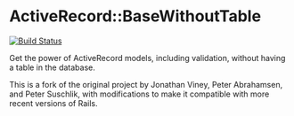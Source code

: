 # ActiveRecord::BaseWithoutTable

[![Build Status](https://travis-ci.org/nulogy/activerecord_base_without_table.svg?branch=master)](https://travis-ci.org/nulogy/activerecord_base_without_table)

Get the power of ActiveRecord models, including validation, without having a table in the database.

This is a fork of the original project by Jonathan Viney, Peter Abrahamsen, and Peter Suschlik, with modifications to make it compatible with more recent versions of Rails.
